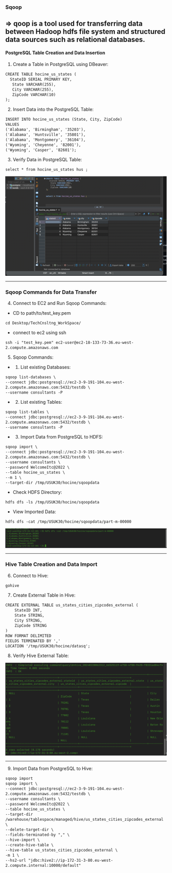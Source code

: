 ### Sqoop 
⇒ qoop is a tool used for transferring data between Hadoop hdfs file system and structured data sources such as relational databases.
------------

#### PostgreSQL Table Creation and Data Insertion
1. Create a Table in PostgreSQL using DBeaver:

```
CREATE TABLE hocine_us_states (
  StateID SERIAL PRIMARY KEY,
   State VARCHAR(255),
   City VARCHAR(255),
   ZipCode VARCHAR(10)
);
```

2. Insert Data into the PostgreSQL Table:
```
INSERT INTO hocine_us_states (State, City, ZipCode)
VALUES
('Alabama', 'Birmingham', '35203'),
('Alabama', 'Huntsville', '35801'),
('Alabama', 'Montgomery', '36104'),
('Wyoming', 'Cheyenne', '82001'),
('Wyoming', 'Casper', '82601');
```
3. Verify Data in PostgreSQL Table:

```
select * from hocine_us_states hus ;
```
![Alt Text](/sqoop/png/db.png)

------------

### Sqoop Commands for Data Transfer
4. Connect to EC2 and Run Sqoop Commands:

- CD to path/to/test_key.pem

```
cd Desktop/TechCnsltng_WorkSpace/
```

- connect to ec2 using ssh

```
ssh -i "test_key.pem" ec2-user@ec2-18-133-73-36.eu-west-2.compute.amazonaws.com
```

5. Sqoop Commands:

- 1.  List existing Databases:
```
sqoop list-databases \
--connect jdbc:postgresql://ec2-3-9-191-104.eu-west-2.compute.amazonaws.com:5432/testdb \
--username consultants -P

```
- 2. List existing Tables:
``` 
sqoop list-tables \
--connect jdbc:postgresql://ec2-3-9-191-104.eu-west-2.compute.amazonaws.com:5432/testdb \
--username consultants -P

```
- 3.  Import Data from PostgreSQL to HDFS:
```
sqoop import \
--connect jdbc:postgresql://ec2-3-9-191-104.eu-west-2.compute.amazonaws.com:5432/testdb \
--username consultants \
--password WelcomeItc@2022 \
--table hocine_us_states \
--m 1 \
--target-dir /tmp/USUK30/hocine/sqoopdata

```
-  Check HDFS Directory:
```
hdfs dfs -ls /tmp/USUK30/hocine/sqoopdata
```
-  View Imported Data:
```
hdfs dfs -cat /tmp/USUK30/hocine/sqoopdata/part-m-00000
```
![Alt Text](/sqoop/png/sqoop_data.png)

------------

### Hive Table Creation and Data Import

6. Connect to Hive:

```
gohive
```
7. Create External Table in Hive:

```
CREATE EXTERNAL TABLE us_states_cities_zipcodes_external (
    StateID INT,
    State STRING,
    City STRING,
    ZipCode STRING
)
ROW FORMAT DELIMITED
FIELDS TERMINATED BY ','
LOCATION '/tmp/USUK30/hocine/datasq';
```
8. Verify Hive External Table:

![Alt Text](/sqoop/png/us_states_cities_zipcodes_external.png)

------------
9. Import Data from PostgreSQL to Hive:


```
sqoop import 
sqoop import \
--connect jdbc:postgresql://ec2-3-9-191-104.eu-west-2.compute.amazonaws.com:5432/testdb \
--username consultants \
--password WelcomeItc@2022 \
--table hocine_us_states \
--target-dir /warehouse/tablespace/managed/hive/us_states_cities_zipcodes_external \
--delete-target-dir \
--fields-terminated-by "," \
--hive-import \
--create-hive-table \
--hive-table us_states_cities_zipcodes_external \
-m 1 \
--hs2-url "jdbc:hive2://ip-172-31-3-80.eu-west-2.compute.internal:10000/default"
```
